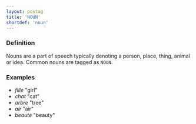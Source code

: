 ```yaml
---
layout: postag
title: 'NOUN'
shortdef: 'noun'
---
```


### Definition

Nouns are a part of speech typically denoting a person, place, thing, animal or idea. Common nouns are tagged as `NOUN`.

### Examples

- _fille_ "girl"
- _chat_ "cat"
- _arbre_ "tree"
- _air_ "air"
- _beauté_ "beauty"

